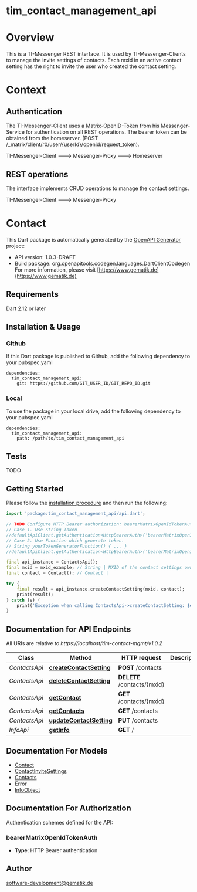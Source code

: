 # tim_contact_management_api
# Overview
This is a TI-Messenger REST interface.
It is used by TI-Messenger-Clients to manage the invite settings of contacts.
Each mxid in an active contact setting has the right to invite the
user who created the contact setting.
# Context
## Authentication
The TI-Messenger-Client uses a Matrix-OpenID-Token from his Messenger-Service for
authentication on all REST operations. The bearer token can be obtained from the
homeserver. (POST /_matrix/client/r0/user/{userId}/openid/request_token).


TI-Messenger-Client ---> Messenger-Proxy ---> Homeserver
## REST operations
The interface implements CRUD operations to manage the contact settings.

TI-Messenger-Client ---> Messenger-Proxy

# Contact


This Dart package is automatically generated by the [OpenAPI Generator](https://openapi-generator.tech) project:

- API version: 1.0.3-DRAFT
- Build package: org.openapitools.codegen.languages.DartClientCodegen
For more information, please visit [https://www.gematik.de](https://www.gematik.de)

## Requirements

Dart 2.12 or later

## Installation & Usage

### Github
If this Dart package is published to Github, add the following dependency to your pubspec.yaml
```
dependencies:
  tim_contact_management_api:
    git: https://github.com/GIT_USER_ID/GIT_REPO_ID.git
```

### Local
To use the package in your local drive, add the following dependency to your pubspec.yaml
```
dependencies:
  tim_contact_management_api:
    path: /path/to/tim_contact_management_api
```

## Tests

TODO

## Getting Started

Please follow the [installation procedure](#installation--usage) and then run the following:

```dart
import 'package:tim_contact_management_api/api.dart';

// TODO Configure HTTP Bearer authorization: bearerMatrixOpenIdTokenAuth
// Case 1. Use String Token
//defaultApiClient.getAuthentication<HttpBearerAuth>('bearerMatrixOpenIdTokenAuth').setAccessToken('YOUR_ACCESS_TOKEN');
// Case 2. Use Function which generate token.
// String yourTokenGeneratorFunction() { ... }
//defaultApiClient.getAuthentication<HttpBearerAuth>('bearerMatrixOpenIdTokenAuth').setAccessToken(yourTokenGeneratorFunction);

final api_instance = ContactsApi();
final mxid = mxid_example; // String | MXID of the contact settings owner. MUST match with the MXID resolved from the Matrix-OpenID-Token.
final contact = Contact(); // Contact | 

try {
    final result = api_instance.createContactSetting(mxid, contact);
    print(result);
} catch (e) {
    print('Exception when calling ContactsApi->createContactSetting: $e\n');
}

```

## Documentation for API Endpoints

All URIs are relative to *https://localhost/tim-contact-mgmt/v1.0.2*

Class | Method | HTTP request | Description
------------ | ------------- | ------------- | -------------
*ContactsApi* | [**createContactSetting**](doc//ContactsApi.md#createcontactsetting) | **POST** /contacts | 
*ContactsApi* | [**deleteContactSetting**](doc//ContactsApi.md#deletecontactsetting) | **DELETE** /contacts/{mxid} | 
*ContactsApi* | [**getContact**](doc//ContactsApi.md#getcontact) | **GET** /contacts/{mxid} | 
*ContactsApi* | [**getContacts**](doc//ContactsApi.md#getcontacts) | **GET** /contacts | 
*ContactsApi* | [**updateContactSetting**](doc//ContactsApi.md#updatecontactsetting) | **PUT** /contacts | 
*InfoApi* | [**getInfo**](doc//InfoApi.md#getinfo) | **GET** / | 


## Documentation For Models

 - [Contact](doc//Contact.md)
 - [ContactInviteSettings](doc//ContactInviteSettings.md)
 - [Contacts](doc//Contacts.md)
 - [Error](doc//Error.md)
 - [InfoObject](doc//InfoObject.md)


## Documentation For Authorization


Authentication schemes defined for the API:
### bearerMatrixOpenIdTokenAuth

- **Type**: HTTP Bearer authentication


## Author

software-development@gematik.de

